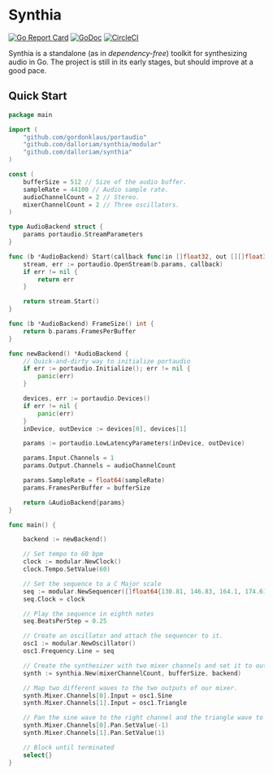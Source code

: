 # Synthia
[![Go Report Card](https://goreportcard.com/badge/github.com/dalloriam/synthia)](https://goreportcard.com/report/github.com/dalloriam/synthia)
[![GoDoc](https://godoc.org/github.com/dalloriam/synthia?status.svg)](https://godoc.org/github.com/dalloriam/synthia)
[![CircleCI](https://circleci.com/gh/dalloriam/synthia.svg?style=svg)](https://circleci.com/gh/dalloriam/synthia)

Synthia is a standalone (as in _dependency-free_) toolkit for synthesizing audio in Go. The project is still in its
early stages, but should improve at a good pace.

## Quick Start

```go
package main

import (
	"github.com/gordonklaus/portaudio"
	"github.com/dalloriam/synthia/modular"
	"github.com/dalloriam/synthia"
)

const (
	bufferSize = 512 // Size of the audio buffer.
	sampleRate = 44100 // Audio sample rate.
	audioChannelCount = 2 // Stereo.
	mixerChannelCount = 2 // Three oscillators.
)

type AudioBackend struct {
	params portaudio.StreamParameters
}

func (b *AudioBackend) Start(callback func(in []float32, out [][]float32)) error {
	stream, err := portaudio.OpenStream(b.params, callback)
	if err != nil {
		return err
	}

	return stream.Start()
}

func (b *AudioBackend) FrameSize() int {
	return b.params.FramesPerBuffer
}

func newBackend() *AudioBackend {
	// Quick-and-dirty way to initialize portaudio
	if err := portaudio.Initialize(); err != nil {
		panic(err)
	}

	devices, err := portaudio.Devices()
	if err != nil {
		panic(err)
	}
	inDevice, outDevice := devices[0], devices[1]

	params := portaudio.LowLatencyParameters(inDevice, outDevice)

	params.Input.Channels = 1
	params.Output.Channels = audioChannelCount

	params.SampleRate = float64(sampleRate)
	params.FramesPerBuffer = bufferSize

	return &AudioBackend{params}
}

func main() {

	backend := newBackend()

	// Set tempo to 60 bpm
	clock := modular.NewClock()
	clock.Tempo.SetValue(60)

	// Set the sequence to a C Major scale
	seq := modular.NewSequencer([]float64{130.81, 146.83, 164.1, 174.61, 196, 220, 246.94, 261.63})
	seq.Clock = clock

	// Play the sequence in eighth notes
	seq.BeatsPerStep = 0.25

	// Create an oscillator and attach the sequencer to it.
	osc1 := modular.NewOscillator()
	osc1.Frequency.Line = seq

	// Create the synthesizer with two mixer channels and set it to output to our audio backend.
	synth := synthia.New(mixerChannelCount, bufferSize, backend)

	// Map two different waves to the two outputs of our mixer.
	synth.Mixer.Channels[0].Input = osc1.Sine
	synth.Mixer.Channels[1].Input = osc1.Triangle

	// Pan the sine wave to the right channel and the triangle wave to the left channel
	synth.Mixer.Channels[0].Pan.SetValue(-1)
	synth.Mixer.Channels[1].Pan.SetValue(1)

	// Block until terminated
	select{}
}
```